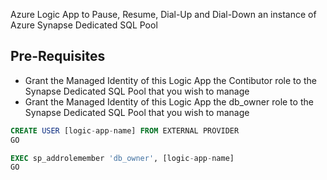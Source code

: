 Azure Logic App to Pause, Resume, Dial-Up and Dial-Down an instance of Azure Synapse Dedicated SQL Pool

## Pre-Requisites
 - Grant the Managed Identity of this Logic App the Contibutor role to the Synapse Dedicated SQL Pool that you wish to manage
 - Grant the Managed Identity of this Logic App the db_owner role to the Synapse Dedicated SQL Pool that you wish to manage
```sql
CREATE USER [logic-app-name] FROM EXTERNAL PROVIDER
GO

EXEC sp_addrolemember 'db_owner', [logic-app-name]
GO
```
